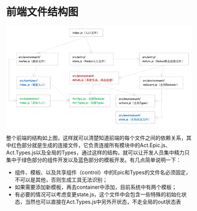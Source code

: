 # 前端文件结构图

![](/assets/KM1002/004.png)

整个前端的结构如上图，这样就可以清楚知道前端的每个文件之间的依赖关系，其中红色部分就是生成的连接文件，它负责连接所有模块中的Act.Epic.js、Act.Types.js以及全局的Types，通过这样的结构，就可以让开发人员集中精力只集中于绿色部分的组件开发以及蓝色部分的模板开发。有几点简单说明一下：

* 组件、模板、以及共享组件（control）中的Epic和Types的文件名必须固定，不可以是其他，否则生成工具无法识别；
* 如果需要添加新模板，再去container中添加，目前系统中有两个模板；
* 有必要的情况可以考虑变更state.js，这个文件中会包含一些特殊的初始化状态，当然也可以直接在Act.Types.js中另外开状态，不走全局的out状态表



